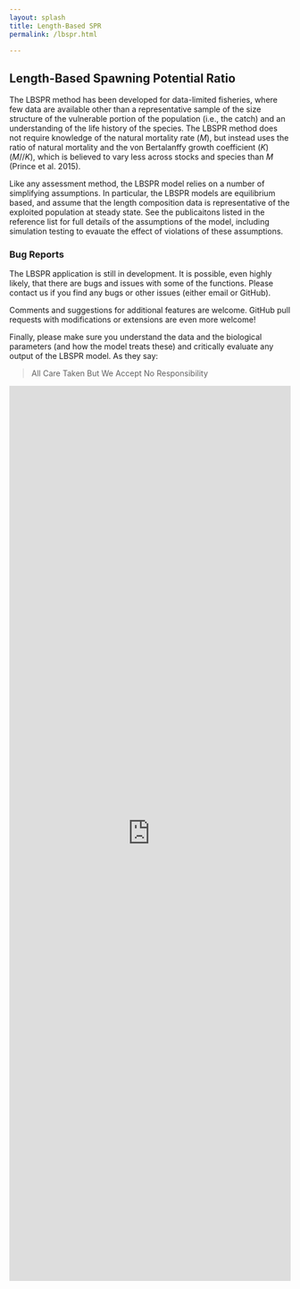 ```yaml
---
layout: splash
title: Length-Based SPR 
permalink: /lbspr.html

---
```


## Length-Based Spawning Potential Ratio
The LBSPR method has been developed for data-limited fisheries, where few data are available other than a representative sample of the size structure of the vulnerable portion of the population (i.e., the catch) and an understanding of the life history of the species.  The LBSPR method does not require knowledge of the natural mortality rate (*M*), but instead uses the ratio of natural mortality and the von Bertalanffy growth coefficient (*K*) (*M*//*K*), which is believed to vary less across stocks and species than *M* (Prince et al. 2015).  

Like any assessment method, the LBSPR model relies on a number of simplifying assumptions. In particular, the LBSPR models are equilibrium based, and assume that the length composition data is representative of the exploited population at steady state. See the publicaitons listed in the reference list for full details of the assumptions of the model, including simulation testing to evauate the effect of violations of these assumptions.  

### Bug Reports
The LBSPR application is still in development. It is possible, even highly likely, that there are bugs and issues with some of the functions. Please contact us if you find any bugs or  other issues (either email or GitHub).

Comments and suggestions for additional features are welcome. GitHub pull requests with modifications or extensions are even more welcome!

Finally, please make sure you understand the data and the biological parameters (and how the model treats these) and critically evaluate any output of the LBSPR model. As they say: 

> All Care Taken But We Accept No Responsibility 

<iframe src="http://server.adrianhordyk.com/shiny/lbspr/" height="1600px" width="100%" frameBorder="0">
  Your browser doesn't support iframes
</iframe>

<!-- <h3> Download the LBSPR R Package </h3>
<div style="width:800px; margin:0 auto; position:relative;">
<section id="downloads" class="clearfix" >
<a href="https://github.com/AdrianHordyk/lbspr/zipball/master" id="download-zip" class="button"><span>Download .zip</span></a>
<a href="https://github.com/AdrianHordyk/lbspr/tarball/master" id="download-tar-gz" class="button"><span>Download .tar.gz</span></a>
<a href="https://github.com/AdrianHordyk/lbspr" id="view-on-github" class="button"><span>View on GitHub</span></a>
</section>
</div>                    
-->

  
